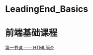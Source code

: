 # LeadingEnd_Basics

# 前端基础课程

[第一节课   ----    HTML简介]( [https://github.com/kkpeng-git/LeadingEnd_Basics/tree/main/01%E7%AC%AC%E4%B8%80%E8%8A%82%E8%AF%BE](https://github.com/kkpeng-git/LeadingEnd_Basics/tree/main/01第一节课) )

